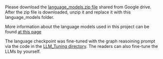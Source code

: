 Please download the [language_models.zip file](https://drive.google.com/file/d/1wja3_aBbWg6YztB7gNna_2FuN10dWjiZ/view?usp=sharing) shared from Google drive.
After the zip file is downloaded, unzip it and replace it with this language_models folder.

More information about the language models used in this project can be found [at this page](https://github.com/jwzhanggy/Graph_Toolformer/tree/main/Graph_Toolformer_Package#pre-trained-language-models)

The language checkpoint was fine-tuned with the graph reasoining prompt via the code in the [LLM_Tuning directory](https://github.com/jwzhanggy/Graph_Toolformer/tree/main/LLM_Tuning). The readers can also fine-tune the LLMs by yourself.
